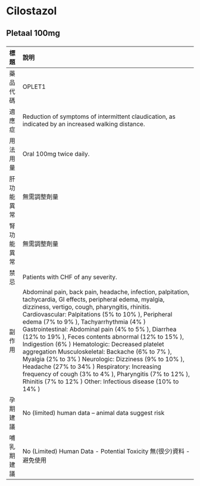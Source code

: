 # Cilostazol

## Pletaal 100mg

##### 

| 標題       | 說明                                                                                                                                                                                                                                                                                                                                                                                                                                                                                                                                                                                                                                                                                                               |
|:-----------|:-------------------------------------------------------------------------------------------------------------------------------------------------------------------------------------------------------------------------------------------------------------------------------------------------------------------------------------------------------------------------------------------------------------------------------------------------------------------------------------------------------------------------------------------------------------------------------------------------------------------------------------------------------------------------------------------------------------------|
| 藥品代碼   | OPLET1                                                                                                                                                                                                                                                                                                                                                                                                                                                                                                                                                                                                                                                                                                             |
| 適應症     | Reduction of symptoms of intermittent claudication, as indicated by an increased walking distance.                                                                                                                                                                                                                                                                                                                                                                                                                                                                                                                                                                                                                 |
| 用法用量   | Oral 100mg twice daily.                                                                                                                                                                                                                                                                                                                                                                                                                                                                                                                                                                                                                                                                                            |
| 肝功能異常 | 無需調整劑量                                                                                                                                                                                                                                                                                                                                                                                                                                                                                                                                                                                                                                                                                                       |
| 腎功能異常 | 無需調整劑量                                                                                                                                                                                                                                                                                                                                                                                                                                                                                                                                                                                                                                                                                                       |
| 禁忌       | Patients with CHF of any severity.                                                                                                                                                                                                                                                                                                                                                                                                                                                                                                                                                                                                                                                                                 |
| 副作用     | Abdominal pain, back pain, headache, infection, palpitation, tachycardia, GI effects, peripheral edema, myalgia, dizziness, vertigo, cough, pharyngitis, rhinitis. Cardiovascular: Palpitations (5% to 10% ), Peripheral edema (7% to 9% ), Tachyarrhythmia (4% ) Gastrointestinal: Abdominal pain (4% to 5% ), Diarrhea (12% to 19% ), Feces contents abnormal (12% to 15% ), Indigestion (6% ) Hematologic: Decreased platelet aggregation Musculoskeletal: Backache (6% to 7% ), Myalgia (2% to 3% ) Neurologic: Dizziness (9% to 10% ), Headache (27% to 34% ) Respiratory: Increasing frequency of cough (3% to 4% ), Pharyngitis (7% to 12% ), Rhinitis (7% to 12% ) Other: Infectious disease (10% to 14% ) |
| 孕期建議   | No (limited) human data – animal data suggest risk                                                                                                                                                                                                                                                                                                                                                                                                                                                                                                                                                                                                                                                                 |
| 哺乳期建議 | No (Limited) Human Data - Potential Toxicity 無(很少)資料 - 避免使用                                                                                                                                                                                                                                                                                                                                                                                                                                                                                                                                                                                                                                               |

